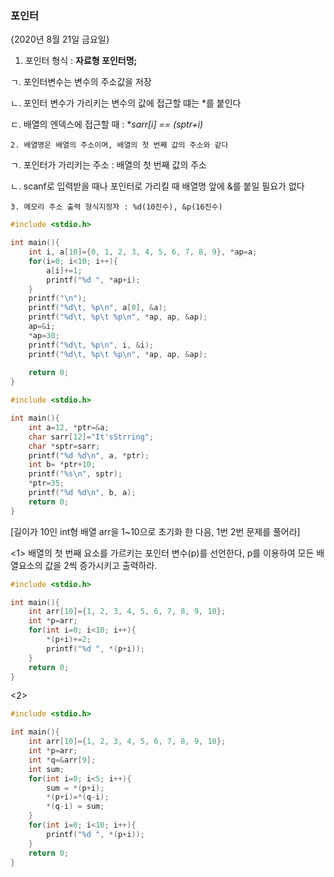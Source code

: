### 포인터

{2020년 8월 21일 금요일}

1. 포인터 형식 : **자료형 포인터명;**

ㄱ.  포인터변수는 변수의 주소값을 저장

ㄴ. 포인터 변수가 가리키는 변수의 값에 접근할 떄는 *를 붙인다

ㄷ. 배열의 엔덱스에 접근할 때 : **sarr[i] == *(sptr+i)**

	2. 배열명은 배열의 주소이며, 배열의 첫 번째 값의 주소와 같다

ㄱ. 포인터가 가리키는 주소 : 배열의 첫 번째 값의 주소

ㄴ. scanf로 입력받을 때나 포인터로 가리킬 때 배열명 앞에 &를 붙일 필요가 없다

	3. 메모리 주소 출력 형식지정자 : %d(10진수), &p(16진수)



```c
#include <stdio.h>

int main(){
	int i, a[10]={0, 1, 2, 3, 4, 5, 6, 7, 8, 9}, *ap=a;
	for(i=0; i<10; i++){
		a[i]+=1;
		printf("%d ", *ap+i);
	}
	printf("\n");
	printf("%d\t, %p\n", a[0], &a);
	printf("%d\t, %p\t %p\n", *ap, ap, &ap);
	ap=&i;
	*ap=30;
	printf("%d\t, %p\n", i, &i);
	printf("%d\t, %p\t %p\n", *ap, ap, &ap);
	
	return 0;
}
```



```c
#include <stdio.h>

int main(){
	int a=12, *ptr=&a;
	char sarr[12]="It'sStrring";
	char *sptr=sarr;
	printf("%d %d\n", a, *ptr);
	int b= *ptr+10;
	printf("%s\n", sptr);
	*ptr=35;
	printf("%d %d\n", b, a);
	return 0;
}
```

[길이가 10인 int형 배열 arr을 1~10으로 초기화 한 다음, 1번 2번 문제를 풀어라]

<1> 배열의 첫 번째 요소를 가르키는 포인터 변수(p)를 선언한다, p를 이용하여 모든 배열요소의 값을 2씩 증가시키고 출력하라.

```c
#include <stdio.h>

int main(){
	int arr[10]={1, 2, 3, 4, 5, 6, 7, 8, 9, 10};
	int *p=arr;
	for(int i=0; i<10; i++){
		*(p+i)+=2;
		printf("%d ", *(p+i));
	}
	return 0;
}
```

<2>

```c
#include <stdio.h>

int main(){
	int arr[10]={1, 2, 3, 4, 5, 6, 7, 8, 9, 10};
	int *p=arr;
	int *q=&arr[9];
	int sum;
	for(int i=0; i<5; i++){
		sum = *(p+i);
		*(p+i)=*(q-i);
		*(q-i) = sum;
	}
	for(int i=0; i<10; i++){
		printf("%d ", *(p+i));
	}
	return 0;
}
```

